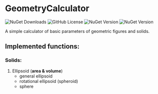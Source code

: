 # GeometryCalculator

![NuGet Downloads](https://img.shields.io/nuget/dt/MS.GeometryCalculator?label=NuGet) ![GitHub License](https://img.shields.io/github/license/MAtt5816/geometry-calculator) ![NuGet Version](https://img.shields.io/nuget/v/MS.GeometryCalculator) ![NuGet Version](https://img.shields.io/nuget/vpre/MS.GeometryCalculator)




A simple calculator of basic parameters of geometric figures and solids.

## Implemented functions:
### Solids:
1. Ellipsoid (**area & volume**)
    * general ellipsoid
    * rotational ellipsoid (spheroid)
    * sphere